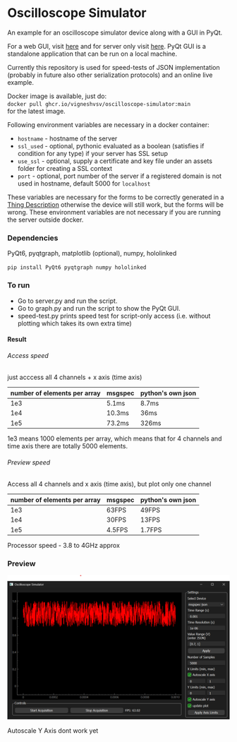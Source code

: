 # Oscilloscope Simulator

An example for an oscilloscope simulator device along with a GUI in PyQt.

For a web GUI, visit [here](https://thing-control-panel.hololinked.dev/#https://examples.hololinked.dev/simulations/oscilloscope/resources/wot-td)
and for server only visit [here](https://examples.hololinked.dev/simulations/oscilloscope/resources/wot-td).
PyQt GUI is a standalone application that can be run on a local machine.

Currently this repository is used for speed-tests of JSON implementation (probably in future also other serialization protocols) and an online live example.

Docker image is available, just do: <br />
`docker pull ghcr.io/vigneshvsv/oscilloscope-simulator:main` <br />
for the latest image.

Following environment variables are necessary in a docker container:
- `hostname` - hostname of the server
- `ssl_used` - optional, pythonic evaluated as a boolean (satisfies if condition for any type) if your server has SSL setup 
- `use_ssl` - optional, supply a certificate and key file under an assets folder for creating a SSL context 
- `port` - optional, port number of the server if a registered domain is not used in hostname, default 5000 for `localhost`

These variables are necessary for the forms to be correctly generated in a [Thing Description](https://www.w3.org/TR/wot-thing-description11/) otherwise the device will still work, but the forms will be wrong. These environment variables are not necessary if you are running the server outside docker. 

### Dependencies

PyQt6, pyqtgraph, matplotlib (optional), numpy, hololinked

`pip install PyQt6 pyqtgraph numpy hololinked`

### To run

- Go to server.py and run the script. 
- Go to graph.py and run the script to show the PyQt GUI.
- speed-test.py prints speed test for script-only access (i.e. without plotting which takes its own extra time)

#### Result

###### Access speed

just acccess all 4 channels + x axis (time axis)

|number of elements per array | msgspec | python's own json |
|------------|---------|---------|
|1e3| 5.1ms   | 8.7ms |
|1e4| 10.3ms  | 36ms  |
|1e5| 73.2ms  | 326ms |

1e3 means 1000 elements per array, which means that for 4 channels and time axis there are totally 5000 elements. 

###### Preview speed

Access all 4 channels and x axis (time axis), but plot only one channel

|number of elements per array | msgspec | python's own json |
|----------------------|---------|---------|
|1e3| 63FPS | 49FPS |
|1e4| 30FPS | 13FPS |
|1e5| 4.5FPS | 1.7FPS |

Processor speed - 3.8 to 4GHz approx

### Preview

![Image 1](results/msgspec-1000.png) 

Autoscale Y Axis dont work yet
